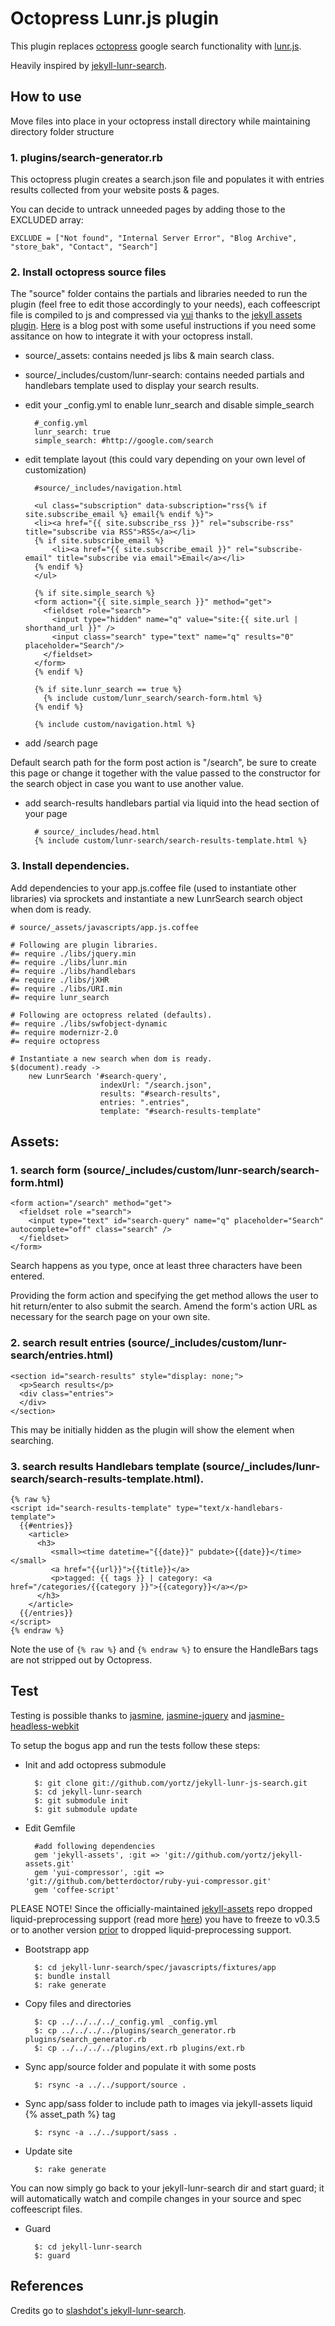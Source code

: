 # Octopress Lunr.js plugin

This plugin replaces [octopress](https://github.com/imathis/octopress) google search functionality with [lunr.js](http://lunrjs.com/).

Heavily inspired by [jekyll-lunr-search](https://github.com/slashdotdash/jekyll-lunr-js-search).

## How to use

Move files into place in your octopress install directory while maintaining directory folder structure

### 1. plugins/search-generator.rb

This octopress plugin creates a search.json file and populates it with entries results collected from your website posts & pages.

You can decide to untrack unneeded pages by adding those to the EXCLUDED array:

	EXCLUDE = ["Not found", "Internal Server Error", "Blog Archive", "store_bak", "Contact", "Search"]

### 2. Install octopress source files

The "source" folder contains the partials and libraries needed to run the plugin (feel free to edit those accordingly to your needs), each coffeescript file is compiled to js and compressed via [yui](http://yui.github.io/yuicompressor/) thanks to the [jekyll assets plugin](https://github.com/ixti/jekyll-assets). [Here](http://matt.coneybeare.me/how-to-setup-a-rails-like-asset-pipeline-with-octopress/) is a blog post with some useful instructions if you need some assitance on how to integrate it with your octopress install.

* source/_assets: contains needed js libs & main search class. 

* source/_includes/custom/lunr-search: contains needed partials and handlebars template used to display your search results.

* edit your _config.yml to enable lunr_search and disable simple_search

		#_config.yml
		lunr_search: true
		simple_search: #http://google.com/search
		
* edit template layout (this could vary depending on your own level of customization)

		#source/_includes/navigation.html
		
		<ul class="subscription" data-subscription="rss{% if site.subscribe_email %} email{% endif %}">
		<li><a href="{{ site.subscribe_rss }}" rel="subscribe-rss" title="subscribe via RSS">RSS</a></li>
		{% if site.subscribe_email %}
			<li><a href="{{ site.subscribe_email }}" rel="subscribe-email" title="subscribe via email">Email</a></li>
		{% endif %}
		</ul>

		{% if site.simple_search %}
		<form action="{{ site.simple_search }}" method="get">
		  <fieldset role="search">
		    <input type="hidden" name="q" value="site:{{ site.url | shorthand_url }}" />
		    <input class="search" type="text" name="q" results="0" placeholder="Search"/>
		  </fieldset>
		</form>
		{% endif %}

		{% if site.lunr_search == true %}
		  {% include custom/lunr_search/search-form.html %}
		{% endif %}

		{% include custom/navigation.html %}
		
* add /search page

Default search path for the form post action is "/search", be sure to create this page or change it together with the value passed to the constructor for the search object in case you want to use another value.

* add search-results handlebars partial via liquid into the head section of your page 

		# source/_includes/head.html
		{% include custom/lunr-search/search-results-template.html %}
		

### 3. Install dependencies.

Add dependencies to your app.js.coffee file (used to instantiate other libraries) via sprockets and instantiate a new LunrSearch search object when dom is ready.

	# source/_assets/javascripts/app.js.coffee
	
	# Following are plugin libraries.
	#= require ./libs/jquery.min
	#= require ./libs/lunr.min
	#= require ./libs/handlebars
	#= require ./libs/jXHR
	#= require ./libs/URI.min
	#= require lunr_search
	
	# Following are octopress related (defaults).
	#= require ./libs/swfobject-dynamic
	#= require modernizr-2.0
	#= require octopress
	
	# Instantiate a new search when dom is ready.
	$(document).ready ->
		new LunrSearch '#search-query',
	               		indexUrl: "/search.json",
	               	 	results: "#search-results",
	               	 	entries: ".entries",
	 	                template: "#search-results-template"
										
## Assets:

### 1. search form (source/_includes/custom/lunr-search/search-form.html)

	<form action="/search" method="get">
	  <fieldset role ="search">
	    <input type="text" id="search-query" name="q" placeholder="Search" autocomplete="off" class="search" />
	  </fieldset>
	</form>


Search happens as you type, once at least three characters have been entered. 

Providing the form action and specifying the get method allows the user to hit return/enter to also submit the search.
Amend the form's action URL as necessary for the search page on your own site.

### 2. search result entries (source/_includes/custom/lunr-search/entries.html)

    <section id="search-results" style="display: none;">
      <p>Search results</p>
      <div class="entries">
      </div>
    </section>

This may be initially hidden as the plugin will show the element when searching.

### 3. search results Handlebars template (source/_includes/lunr-search/search-results-template.html).

	{% raw %}
	<script id="search-results-template" type="text/x-handlebars-template">
	  {{#entries}}
	    <article>
	      <h3>
	         <small><time datetime="{{date}}" pubdate>{{date}}</time></small>
	         <a href="{{url}}">{{title}}</a>
	         <p>tagged: {{ tags }} | category: <a href="/categories/{{category }}">{{category}}</a></p>
	      </h3>
	    </article>
	  {{/entries}}
	</script>
	{% endraw %}

Note the use of `{% raw %}` and `{% endraw %}` to ensure the HandleBars tags are not stripped out by Octopress.

## Test

Testing is possible thanks to [jasmine](http://pivotal.github.io/jasmine/), [jasmine-jquery](https://github.com/velesin/jasmine-jquery) and [jasmine-headless-webkit](https://github.com/johnbintz/jasmine-headless-webkit)

To setup the bogus app and run the tests follow these steps:

* Init and add octopress submodule

		$: git clone git://github.com/yortz/jekyll-lunr-js-search.git
		$: cd jekyll-lunr-search
		$: git submodule init
		$: git submodule update
		
* Edit Gemfile

		#add following dependencies
		gem 'jekyll-assets', :git => 'git://github.com/yortz/jekyll-assets.git'
		gem 'yui-compressor', :git => 'git://github.com/betterdoctor/ruby-yui-compressor.git'
		gem 'coffee-script'

PLEASE NOTE! Since the officially-maintained
[jekyll-assets](https://github.com/ixti/jekyll-assets) repo dropped liquid-preprocessing support (read more [here](https://github.com/ixti/jekyll-assets/issues/25))
you have to freeze to v0.3.5 or to another version [prior](https://github.com/ixti/jekyll-assets/commit/517c5fbabc36d8f95f335e05c33ee40c7801feb1) to dropped liquid-preprocessing support.
	
* Bootstrapp app

		$: cd jekyll-lunr-search/spec/javascripts/fixtures/app
		$: bundle install
		$: rake generate
	
* Copy files and directories

		$: cp ../../../../_config.yml _config.yml 
		$: cp ../../../../plugins/search_generator.rb plugins/search_generator.rb
		$: cp ../../../../plugins/ext.rb plugins/ext.rb
	
* Sync app/source folder and populate it with some posts

		$: rsync -a ../../support/source .
		
* Sync app/sass folder to include path to images via jekyll-assets liquid {% asset_path %} tag

		$: rsync -a ../../support/sass .
	
* Update site

		$: rake generate
	
You can now simply go back to your jekyll-lunr-search dir and start guard; it will automatically watch and compile changes in your source and spec coffeescript files.

* Guard

		$: cd jekyll-lunr-search
		$: guard

## References

Credits go to [slashdot's jekyll-lunr-search](https://github.com/slashdotdash/jekyll-lunr-js-search).

